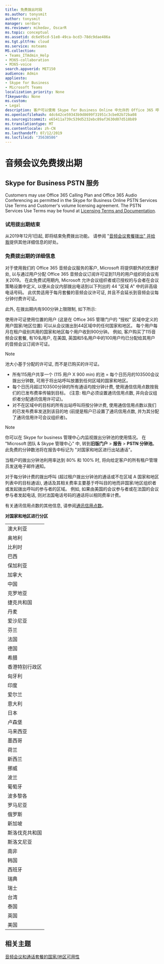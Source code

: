 ```yaml
---
title: 免费拨出时段
ms.author: tonysmit
author: tonysmit
manager: serdars
ms.reviewer: mikedav, OscarR
ms.topic: conceptual
ms.assetid: dc6e95cd-51e8-49ca-bcd3-78dc9dae486a
ms.tgt.pltfrm: cloud
ms.service: msteams
MS.collection:
- Teams_ITAdmin_Help
- M365-collaboration
- M365-voice
search.appverid: MET150
audience: Admin
appliesto:
- Skype for Business
- Microsoft Teams
localization_priority: None
f1keywords: None
ms.custom:
- Legal
description: 客户可以使用 Skype for Business Online 中允许的 Office 365 呼叫计划和 Office 365 音频会议, 并且 Microsoft 团队 PSTN 服务使用条款和客户批量许可协议。
ms.openlocfilehash: 4dc642ce59343b9d8699f31951c3cbe02b72ba08
ms.sourcegitcommit: e65411a739c539d5232ebc89af3630d07d518b89
ms.translationtype: MT
ms.contentlocale: zh-CN
ms.lasthandoff: 07/12/2019
ms.locfileid: "35638586"
---
```

# <a name="audio-conferencing-complimentary-dial-out-period"></a>音频会议免费拨出期

## <a name="skype-for-business-pstn-services"></a>Skype for Business PSTN 服务

Customers may use Office 365 Calling Plan and Office 365 Audio Conferencing as permitted in the Skype for Business Online PSTN Services Use Terms and Customer's volume licensing agreement. The PSTN Services Use Terms may be found at [Licensing Terms and Documentation](http://www.microsoftvolumelicensing.com/DocumentSearch.aspx?Mode=2&amp;Keyword=PSTN).
  
### <a name="end-of-complimentary-dial-out-period"></a>试用拨出期结束

从2019年12月1日起, 即将结束免费拨出功能。 请参阅 "[音频会议套餐拨出" 并给我](audio-conferencing-subscription-dial-out.md)提供其他详细信息的好处。 

### <a name="complimentary-dial-out-period-details"></a>免费拨出期的详细信息

对于使用我们的 Office 365 音频会议服务的客户, Microsoft 将提供额外的优惠好处, 以与通过用户分配 Office 365 音频会议订阅许可证到11月的用户组织的会议有关2019。 在此免费试用期内, Microsoft 允许会议组织者或已授权的与会者在会议策略设置中定义, 以便从会议内部拨出电话到以下列出的 44 "区域 A" 中的非高级电话号码。 此优势适用于每月套餐的音频会议许可证, 并且不会延长到音频会议每分钟付费许可证。

此外, 在拨出期内有900分钟上限限制, 如下所示:

使用许可证使用位置的用户 (这是在 Office 365 管理门户的 "授权" 区域中定义的用户国家/地区位置) 可以从会议拨出到44区域中的任何国家和地区。 每个用户每月在租户级别共用的国家和地区每个用户收到900分钟。 例如, 客户购买了115音频会议套餐, 有10名用户, 在美国, 英国和5名用户中的100用户均已分配给其用户的音频会议订阅许可证。

> [!NOTE]
> 池大小基于分配的许可证, 而不是已购买的许可证。
 
- 所有115用户共享一个 (115 用户 X 900 min) 的池 = 每个日历月的103500会议拨出分钟数, 可用于将出站呼叫放置到任何区域的国家和地区。
- 每个日历月超过103500分钟的所有通话均按分钟计费, 使用通信信用点数按我们的已发布费率传输到目标。 (注意: 租户必须设置通讯信用点数, 并向会议组织者分配通讯信用许可证)。
- 对不在区域中的目标的所有出站呼叫将按分钟计费, 使用通信信用点数以我们的已发布费率发送到该目的地 (前提是租户已设置了通讯信用点数, 并为其分配了通讯信用许可会议组织者)。

> [!NOTE]
> 你可以在 Skype for business 管理中心内监视拨出分钟池的使用情况。 在 "Microsoft 团队 & Skype 管理中心" 中, 转到**旧版门户** > **报告** > **PSTN 分钟池**。 此免费的分钟数池将在报告中标记为 "对国家和地区进行出站通话"。

当租户的拨出分钟池利用率达到 80% 和 100% 时, 将向给定客户的所有租户管理员发送电子邮件通知。

对于每分钟计费的拨出呼叫 (超过租户拨出分钟池的通话或不在区域 A 国家和地区列表中的目标通话), 通话及其相关费率主要基于呼叫目的地而非国家/地区组织者或发起拨出呼叫的参与者的区域。 例如, 如果由美国的会议参与者或在法国的会议参与者发起电话, 则对法国电话号码的通话将以相同费率计费。

有关通讯信用点数的其他信息, 请参阅[通讯信用点数](what-are-communications-credits.md)。

**对国家和地区进行分区**

|    |
|-----|
|澳大利亚  <br/> |
|奥地利  <br/> |
|比利时  <br/> |
|巴西  <br/> |
|保加利亚  <br/> |
|加拿大  <br/> |
|中国  <br/> |
|克罗地亚  <br/> |
|捷克共和国  <br/> |
|丹麦  <br/> |
|爱沙尼亚  <br/> |
|芬兰  <br/> |
|法国  <br/> |
|德国  <br/> |
|希腊  <br/> |
|香港特别行政区  <br/> |
|匈牙利  <br/> |
|印度  <br/> |
|爱尔兰  <br/> |
|意大利  <br/> |
|日本  <br/> |
|卢森堡  <br/> |
|马来西亚  <br/> |
|墨西哥  <br/> |
|荷兰  <br/> |
|新西兰  <br/> |
|挪威  <br/> |
|波兰  <br/> |
|葡萄牙  <br/> |
|波多黎各  <br/> |
|罗马尼亚  <br/> |
|俄罗斯  <br/> |
|新加坡  <br/> |
|斯洛伐克共和国  <br/> |
|斯洛文尼亚  <br/> |
|南非  <br/> |
|韩国  <br/> |
|西班牙  <br/> |
|瑞典  <br/> |
|瑞士  <br/> |
|台湾  <br/> |
|泰国  <br/> |
|英国  <br/> |
|美国  <br/> |
     
## <a name="related-topics"></a>相关主题
[音频会议和通话套餐的国家/地区可用性](country-and-region-availability-for-audio-conferencing-and-calling-plans/country-and-region-availability-for-audio-conferencing-and-calling-plans.md)

